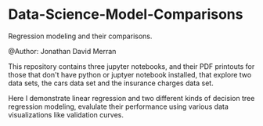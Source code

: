 # Data-Science-Model-Comparisons
Regression modeling and their comparisons.

@Author: Jonathan David Merran

This repository contains three jupyter notebooks, and their PDF printouts for those that don't have python or juptyer notebook installed,
that explore two data sets, the cars data set and the insurance charges data set. 

Here I demonstrate linear regression and two different kinds of decision tree regression modeling, evalulate their performance using various
data visualizations like validation curves.

